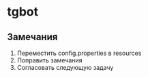 # tgbot
## Замечания
1. Переместить config.properties в resources
2. Поправить замечания
3. Согласовать следующую задачу
